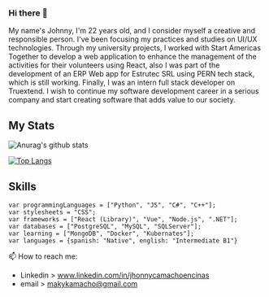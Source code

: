 ### Hi there 👋

My name's Johnny, I'm 22 years old, and I consider myself a
creative and responsible person. I've been focusing my practices
and studies on UI/UX technologies. Through my university
projects, I worked with Start Americas Together to develop a
web application to enhance the management of the activities
for their volunteers using React, also I was part of the
development of an ERP Web app for Estrutec SRL using PERN
tech stack, which is still working. Finally, I was an intern full
stack developer on Truextend. I wish to continue my software
development career in a serious company and start creating
software that adds value to our society.

## My Stats

![Anurag's github stats](https://github-readme-stats.vercel.app/api?username=MakJCE)

[![Top Langs](https://github-readme-stats.vercel.app/api/top-langs/?username=MakJCE)](https://github.com/MakJCE/github-readme-stats)

## Skills

```
var programmingLanguages = ["Python", "JS", "C#", "C++"];
var stylesheets = "CSS";
var frameworks = ["React (Library)", "Vue", "Node.js", ".NET"];
var databases = ["PostgreSQL", "MySQL", "SQLServer"];
var learning = ["MongoDB", "Docker", "Kubernates"];
var languages = {spanish: "Native", english: "Intermediate B1"}
```

 📫 How to reach me:
 
 - Linkedin > www.linkedin.com/in/jhonnycamachoencinas
 - email > makykamacho@gmail.com




<!--
**MakJCE/MakJCE** is a ✨ _special_ ✨ repository because its `README.md` (this file) appears on your GitHub profile.

Here are some ideas to get you started:

- 🔭 I’m currently working on ...
- 🌱 I’m currently learning ...
- 👯 I’m looking to collaborate on ...
- 🤔 I’m looking for help with ...
- 💬 Ask me about ...
- 📫 How to reach me: ...
- 😄 Pronouns: ...
- ⚡ Fun fact: ...
-->
